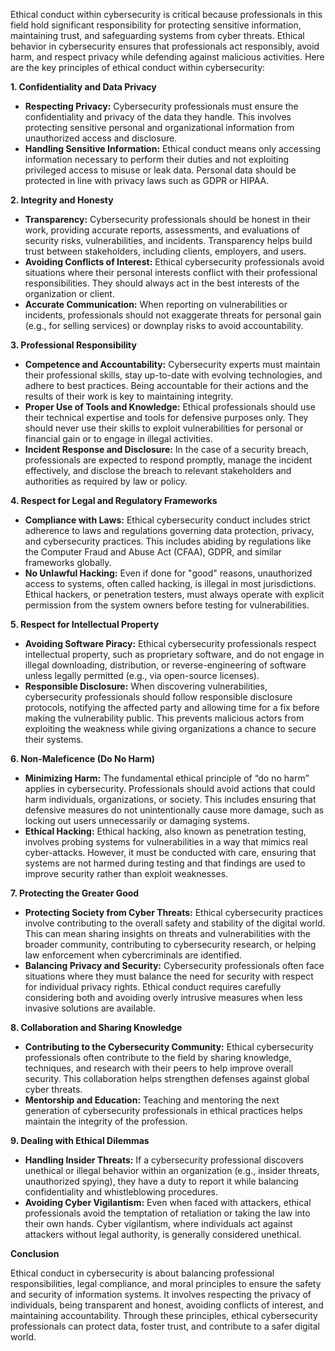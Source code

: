 Ethical conduct within cybersecurity is critical because professionals in this field hold significant responsibility for protecting sensitive information, maintaining trust, and safeguarding systems from cyber threats. Ethical behavior in cybersecurity ensures that professionals act responsibly, avoid harm, and respect privacy while defending against malicious activities. Here are the key principles of ethical conduct within cybersecurity:

<b>1. Confidentiality and Data Privacy </b>

* **Respecting Privacy:** Cybersecurity professionals must ensure the confidentiality and privacy of the data they handle. This involves protecting sensitive personal and organizational information from unauthorized access and disclosure.
* **Handling Sensitive Information:** Ethical conduct means only accessing information necessary to perform their duties and not exploiting privileged access to misuse or leak data. Personal data should be protected in line with privacy laws such as GDPR or HIPAA.

<b>2. Integrity and Honesty </b>

* **Transparency:** Cybersecurity professionals should be honest in their work, providing accurate reports, assessments, and evaluations of security risks, vulnerabilities, and incidents. Transparency helps build trust between stakeholders, including clients, employers, and users.
* **Avoiding Conflicts of Interest:** Ethical cybersecurity professionals avoid situations where their personal interests conflict with their professional responsibilities. They should always act in the best interests of the organization or client.
* **Accurate Communication:** When reporting on vulnerabilities or incidents, professionals should not exaggerate threats for personal gain (e.g., for selling services) or downplay risks to avoid accountability.

<b>3. Professional Responsibility </b>

* **Competence and Accountability:** Cybersecurity experts must maintain their professional skills, stay up-to-date with evolving technologies, and adhere to best practices. Being accountable for their actions and the results of their work is key to maintaining integrity.
* **Proper Use of Tools and Knowledge:** Ethical professionals should use their technical expertise and tools for defensive purposes only. They should never use their skills to exploit vulnerabilities for personal or financial gain or to engage in illegal activities.
* **Incident Response and Disclosure:** In the case of a security breach, professionals are expected to respond promptly, manage the incident effectively, and disclose the breach to relevant stakeholders and authorities as required by law or policy.

<b>4. Respect for Legal and Regulatory Frameworks </b>

* **Compliance with Laws:** Ethical cybersecurity conduct includes strict adherence to laws and regulations governing data protection, privacy, and cybersecurity practices. This includes abiding by regulations like the Computer Fraud and Abuse Act (CFAA), GDPR, and similar frameworks globally.
* **No Unlawful Hacking:** Even if done for "good" reasons, unauthorized access to systems, often called hacking, is illegal in most jurisdictions. Ethical hackers, or penetration testers, must always operate with explicit permission from the system owners before testing for vulnerabilities.

<b>5. Respect for Intellectual Property </b>

* **Avoiding Software Piracy:** Ethical cybersecurity professionals respect intellectual property, such as proprietary software, and do not engage in illegal downloading, distribution, or reverse-engineering of software unless legally permitted (e.g., via open-source licenses).
* **Responsible Disclosure:** When discovering vulnerabilities, cybersecurity professionals should follow responsible disclosure protocols, notifying the affected party and allowing time for a fix before making the vulnerability public. This prevents malicious actors from exploiting the weakness while giving organizations a chance to secure their systems.

<b>6. Non-Maleficence (Do No Harm) </b>

* **Minimizing Harm:** The fundamental ethical principle of “do no harm” applies in cybersecurity. Professionals should avoid actions that could harm individuals, organizations, or society. This includes ensuring that defensive measures do not unintentionally cause more damage, such as locking out users unnecessarily or damaging systems.
* **Ethical Hacking:** Ethical hacking, also known as penetration testing, involves probing systems for vulnerabilities in a way that mimics real cyber-attacks. However, it must be conducted with care, ensuring that systems are not harmed during testing and that findings are used to improve security rather than exploit weaknesses.

<b>7. Protecting the Greater Good </b>

* **Protecting Society from Cyber Threats:** Ethical cybersecurity practices involve contributing to the overall safety and stability of the digital world. This can mean sharing insights on threats and vulnerabilities with the broader community, contributing to cybersecurity research, or helping law enforcement when cybercriminals are identified.
* **Balancing Privacy and Security:** Cybersecurity professionals often face situations where they must balance the need for security with respect for individual privacy rights. Ethical conduct requires carefully considering both and avoiding overly intrusive measures when less invasive solutions are available.

<b>8. Collaboration and Sharing Knowledge </b>

* **Contributing to the Cybersecurity Community:** Ethical cybersecurity professionals often contribute to the field by sharing knowledge, techniques, and research with their peers to help improve overall security. This collaboration helps strengthen defenses against global cyber threats.
* **Mentorship and Education:** Teaching and mentoring the next generation of cybersecurity professionals in ethical practices helps maintain the integrity of the profession.

<b>9. Dealing with Ethical Dilemmas </b>

* **Handling Insider Threats:** If a cybersecurity professional discovers unethical or illegal behavior within an organization (e.g., insider threats, unauthorized spying), they have a duty to report it while balancing confidentiality and whistleblowing procedures.
* **Avoiding Cyber Vigilantism:** Even when faced with attackers, ethical professionals avoid the temptation of retaliation or taking the law into their own hands. Cyber vigilantism, where individuals act against attackers without legal authority, is generally considered unethical.

<b>Conclusion </b>

Ethical conduct in cybersecurity is about balancing professional responsibilities, legal compliance, and moral principles to ensure the safety and security of information systems. It involves respecting the privacy of individuals, being transparent and honest, avoiding conflicts of interest, and maintaining accountability. Through these principles, ethical cybersecurity professionals can protect data, foster trust, and contribute to a safer digital world.
